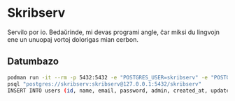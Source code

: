 # Skribserv

Servilo por io. Bedaŭrinde, mi devas programi angle, ĉar miksi du lingvojn ene un unuopaj vortoj dolorigas mian cerbon.

## Datumbazo

```sh
podman run -it --rm -p 5432:5432 -e "POSTGRES_USER=skribserv" -e "POSTGRES_PASSWORD=skribserv" -e "POSTGRES_DB=skribserv" postgres
psql "postgres://skribserv:skribserv@127.0.0.1:5432/skribserv"
INSERT INTO users (id, name, email, password, admin, created_at, updated_at) VALUES ('admin', 'admin', 'admin', 'admin', true, NOW(), NOW()) ;
```